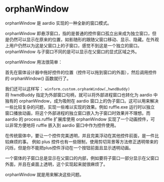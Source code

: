 # orphanWindow

orphanWindow 是 aardio 实现的一种全新的窗口模式。

orphanWindow 即悬浮窗口，指的是普通的控件窗口孤立出来成为独立窗口，但是仍然可以显示在原来的位置，如影随形的跟随父窗口移动、显示、隐藏。在外观上用户仍然以为这是父窗口上的子窗口，感觉不到这是一个独立的窗口。orphanWindow 与子窗口不同的是可以显示在父窗口的显式区域之外。

orphanWindow 用法很简单：

首先在窗体设计器中拖好控件的位置（控件可以拖到窗口的外面），然后调用控件的 orphanWindow() 函数就行了。

我们还可以这样写：
`winform.custom.orphanWindow(,hwndBuddy)`   
将 hwndBuddy 指定为外部窗口句柄，就可以将外部进程窗口也转化为 aardio 中独有的 orphanWindow，成为吸附在 aardio 窗口上的伪子窗口。这可以用来解决一些比较复杂的问题，实现一些难以实现的效果。例如 ruffle.exe 运行时以独立窗口播放动画，将这个外部进程的独立窗口嵌入为子窗口时效果并不理想。而 aardio 的 process.ruffle 扩展库使用 orphanWindow 实现了一个动画控件，可以非常方便地将 ruffle 嵌入到 aardio 窗口中作为控件使用。
  
在传统窗体中，要让一个控件完美透明，并且完美浮动在其他控件前面，是一件比较麻烦的事。  例如 plus 控件也有一些限制，使用剪切背景等方法修正透明带来的闪烁，但是你不能把plus控件浮动在一个按钮前面且显示透明动画。  
  
一个窗体的子窗口总是显示在父窗口的内部，例如要将子窗口一部分显示在父窗口外面，并且在桌面上透明，这个实现起来就很麻烦了。  
  
orphanWindow 就是用来解决这些问题。  

